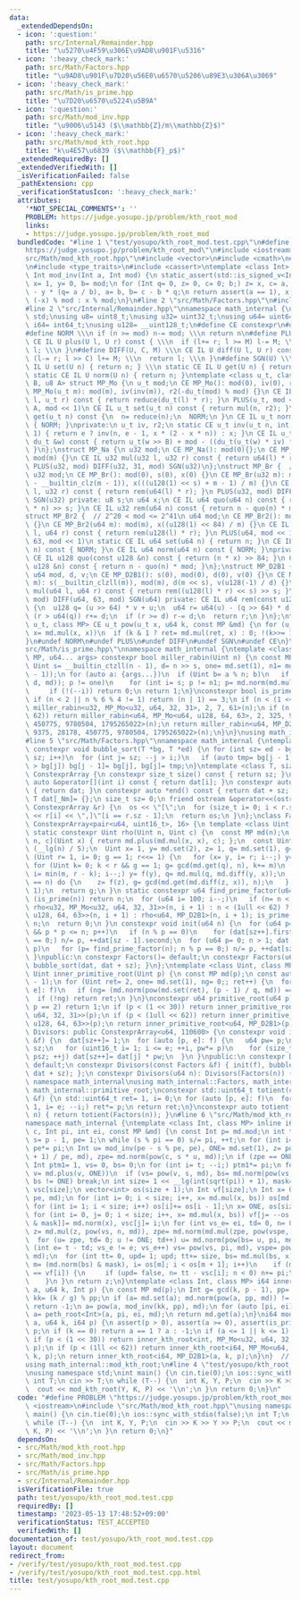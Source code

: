 ```yaml
---
data:
  _extendedDependsOn:
  - icon: ':question:'
    path: src/Internal/Remainder.hpp
    title: "\u5270\u4F59\u306E\u9AD8\u901F\u5316"
  - icon: ':heavy_check_mark:'
    path: src/Math/Factors.hpp
    title: "\u9AD8\u901F\u7D20\u56E0\u6570\u5206\u89E3\u306A\u3069"
  - icon: ':heavy_check_mark:'
    path: src/Math/is_prime.hpp
    title: "\u7D20\u6570\u5224\u5B9A"
  - icon: ':question:'
    path: src/Math/mod_inv.hpp
    title: "\u9006\u5143 ($\\mathbb{Z}/m\\mathbb{Z}$)"
  - icon: ':heavy_check_mark:'
    path: src/Math/mod_kth_root.hpp
    title: "k\u4E57\u6839 ($\\mathbb{F}_p$)"
  _extendedRequiredBy: []
  _extendedVerifiedWith: []
  _isVerificationFailed: false
  _pathExtension: cpp
  _verificationStatusIcon: ':heavy_check_mark:'
  attributes:
    '*NOT_SPECIAL_COMMENTS*': ''
    PROBLEM: https://judge.yosupo.jp/problem/kth_root_mod
    links:
    - https://judge.yosupo.jp/problem/kth_root_mod
  bundledCode: "#line 1 \"test/yosupo/kth_root_mod.test.cpp\"\n#define PROBLEM \"\
    https://judge.yosupo.jp/problem/kth_root_mod\"\n#include <iostream>\n#line 2 \"\
    src/Math/mod_kth_root.hpp\"\n#include <vector>\n#include <cmath>\n#line 2 \"src/Math/mod_inv.hpp\"\
    \n#include <type_traits>\n#include <cassert>\ntemplate <class Int> constexpr inline\
    \ Int mod_inv(Int a, Int mod) {\n static_assert(std::is_signed_v<Int>);\n Int\
    \ x= 1, y= 0, b= mod;\n for (Int q= 0, z= 0, c= 0; b;) z= x, c= a, x= y, y= z\
    \ - y * (q= a / b), a= b, b= c - b * q;\n return assert(a == 1), x < 0 ? mod -\
    \ (-x) % mod : x % mod;\n}\n#line 2 \"src/Math/Factors.hpp\"\n#include <numeric>\n\
    #line 2 \"src/Internal/Remainder.hpp\"\nnamespace math_internal {\nusing namespace\
    \ std;\nusing u8= uint8_t;\nusing u32= uint32_t;\nusing u64= uint64_t;\nusing\
    \ i64= int64_t;\nusing u128= __uint128_t;\n#define CE constexpr\n#define IL inline\n\
    #define NORM \\\n if (n >= mod) n-= mod; \\\n return n\n#define PLUS(U, M) \\\n\
    \ CE IL U plus(U l, U r) const { \\\n  if (l+= r; l >= M) l-= M; \\\n  return\
    \ l; \\\n }\n#define DIFF(U, C, M) \\\n CE IL U diff(U l, U r) const { \\\n  if\
    \ (l-= r; l >> C) l+= M; \\\n  return l; \\\n }\n#define SGN(U) \\\n static CE\
    \ IL U set(U n) { return n; } \\\n static CE IL U get(U n) { return n; } \\\n\
    \ static CE IL U norm(U n) { return n; }\ntemplate <class u_t, class du_t, u8\
    \ B, u8 A> struct MP_Mo {\n u_t mod;\n CE MP_Mo(): mod(0), iv(0), r2(0) {}\n CE\
    \ MP_Mo(u_t m): mod(m), iv(inv(m)), r2(-du_t(mod) % mod) {}\n CE IL u_t mul(u_t\
    \ l, u_t r) const { return reduce(du_t(l) * r); }\n PLUS(u_t, mod << 1)\n DIFF(u_t,\
    \ A, mod << 1)\n CE IL u_t set(u_t n) const { return mul(n, r2); }\n CE IL u_t\
    \ get(u_t n) const {\n  n= reduce(n);\n  NORM;\n }\n CE IL u_t norm(u_t n) const\
    \ { NORM; }\nprivate:\n u_t iv, r2;\n static CE u_t inv(u_t n, int e= 6, u_t x=\
    \ 1) { return e ? inv(n, e - 1, x * (2 - x * n)) : x; }\n CE IL u_t reduce(const\
    \ du_t &w) const { return u_t(w >> B) + mod - ((du_t(u_t(w) * iv) * mod) >> B);\
    \ }\n};\nstruct MP_Na {\n u32 mod;\n CE MP_Na(): mod(0){};\n CE MP_Na(u32 m):\
    \ mod(m) {}\n CE IL u32 mul(u32 l, u32 r) const { return u64(l) * r % mod; }\n\
    \ PLUS(u32, mod) DIFF(u32, 31, mod) SGN(u32)\n};\nstruct MP_Br {  // mod < 2^31\n\
    \ u32 mod;\n CE MP_Br(): mod(0), s(0), x(0) {}\n CE MP_Br(u32 m): mod(m), s(95\
    \ - __builtin_clz(m - 1)), x(((u128(1) << s) + m - 1) / m) {}\n CE IL u32 mul(u32\
    \ l, u32 r) const { return rem(u64(l) * r); }\n PLUS(u32, mod) DIFF(u32, 31, mod)\
    \ SGN(u32) private: u8 s;\n u64 x;\n CE IL u64 quo(u64 n) const { return (u128(x)\
    \ * n) >> s; }\n CE IL u32 rem(u64 n) const { return n - quo(n) * mod; }\n};\n\
    struct MP_Br2 {  // 2^20 < mod <= 2^41\n u64 mod;\n CE MP_Br2(): mod(0), x(0)\
    \ {}\n CE MP_Br2(u64 m): mod(m), x((u128(1) << 84) / m) {}\n CE IL u64 mul(u64\
    \ l, u64 r) const { return rem(u128(l) * r); }\n PLUS(u64, mod << 1)\n DIFF(u64,\
    \ 63, mod << 1)\n static CE IL u64 set(u64 n) { return n; }\n CE IL u64 get(u64\
    \ n) const { NORM; }\n CE IL u64 norm(u64 n) const { NORM; }\nprivate:\n u64 x;\n\
    \ CE IL u128 quo(const u128 &n) const { return (n * x) >> 84; }\n CE IL u64 rem(const\
    \ u128 &n) const { return n - quo(n) * mod; }\n};\nstruct MP_D2B1 {\n u8 s;\n\
    \ u64 mod, d, v;\n CE MP_D2B1(): s(0), mod(0), d(0), v(0) {}\n CE MP_D2B1(u64\
    \ m): s(__builtin_clzll(m)), mod(m), d(m << s), v(u128(-1) / d) {}\n CE IL u64\
    \ mul(u64 l, u64 r) const { return rem((u128(l) * r) << s) >> s; }\n PLUS(u64,\
    \ mod) DIFF(u64, 63, mod) SGN(u64) private: CE IL u64 rem(const u128 &u) const\
    \ {\n  u128 q= (u >> 64) * v + u;\n  u64 r= u64(u) - (q >> 64) * d - d;\n  if\
    \ (r > u64(q)) r+= d;\n  if (r >= d) r-= d;\n  return r;\n }\n};\ntemplate <class\
    \ u_t, class MP> CE u_t pow(u_t x, u64 k, const MP &md) {\n for (u_t ret= md.set(1);;\
    \ x= md.mul(x, x))\n  if (k & 1 ? ret= md.mul(ret, x) : 0; !(k>>= 1)) return ret;\n\
    }\n#undef NORM\n#undef PLUS\n#undef DIFF\n#undef SGN\n#undef CE\n}\n#line 3 \"\
    src/Math/is_prime.hpp\"\nnamespace math_internal {\ntemplate <class Uint, class\
    \ MP, u64... args> constexpr bool miller_rabin(Uint n) {\n const MP md(n);\n const\
    \ Uint s= __builtin_ctzll(n - 1), d= n >> s, one= md.set(1), n1= md.norm(md.set(n\
    \ - 1));\n for (auto a: {args...})\n  if (Uint b= a % n; b)\n   if (Uint p= md.norm(pow(md.set(b),\
    \ d, md)); p != one)\n    for (int i= s; p != n1; p= md.norm(md.mul(p, p)))\n\
    \     if (!(--i)) return 0;\n return 1;\n}\nconstexpr bool is_prime(u64 n) {\n\
    \ if (n < 2 || n % 6 % 4 != 1) return (n | 1) == 3;\n if (n < (1 << 30)) return\
    \ miller_rabin<u32, MP_Mo<u32, u64, 32, 31>, 2, 7, 61>(n);\n if (n < (1ull <<\
    \ 62)) return miller_rabin<u64, MP_Mo<u64, u128, 64, 63>, 2, 325, 9375, 28178,\
    \ 450775, 9780504, 1795265022>(n);\n return miller_rabin<u64, MP_D2B1, 2, 325,\
    \ 9375, 28178, 450775, 9780504, 1795265022>(n);\n}\n}\nusing math_internal::is_prime;\n\
    #line 5 \"src/Math/Factors.hpp\"\nnamespace math_internal {\ntemplate <class T>\
    \ constexpr void bubble_sort(T *bg, T *ed) {\n for (int sz= ed - bg, i= 0; i <\
    \ sz; i++)\n  for (int j= sz; --j > i;)\n   if (auto tmp= bg[j - 1]; bg[j - 1]\
    \ > bg[j]) bg[j - 1]= bg[j], bg[j]= tmp;\n}\ntemplate <class T, size_t _Nm> struct\
    \ ConstexprArray {\n constexpr size_t size() const { return sz; }\n constexpr\
    \ auto &operator[](int i) const { return dat[i]; }\n constexpr auto *begin() const\
    \ { return dat; }\n constexpr auto *end() const { return dat + sz; }\nprotected:\n\
    \ T dat[_Nm]= {};\n size_t sz= 0;\n friend ostream &operator<<(ostream &os, const\
    \ ConstexprArray &r) {\n  os << \"[\";\n  for (size_t i= 0; i < r.sz; ++i) os\
    \ << r[i] << \",]\"[i == r.sz - 1];\n  return os;\n }\n};\nclass Factors: public\
    \ ConstexprArray<pair<u64, uint16_t>, 16> {\n template <class Uint, class MP>\
    \ static constexpr Uint rho(Uint n, Uint c) {\n  const MP md(n);\n  auto f= [&md,\
    \ n, c](Uint x) { return md.plus(md.mul(x, x), c); };\n  const Uint m= 1LL <<\
    \ (__lg(n) / 5);\n  Uint x= 1, y= md.set(2), z= 1, q= md.set(1), g= 1;\n  for\
    \ (Uint r= 1, i= 0; g == 1; r<<= 1) {\n   for (x= y, i= r; i--;) y= f(y);\n  \
    \ for (Uint k= 0; k < r && g == 1; g= gcd(md.get(q), n), k+= m)\n    for (z= y,\
    \ i= min(m, r - k); i--;) y= f(y), q= md.mul(q, md.diff(y, x));\n  }\n  if (g\
    \ == n) do {\n    z= f(z), g= gcd(md.get(md.diff(z, x)), n);\n   } while (g ==\
    \ 1);\n  return g;\n }\n static constexpr u64 find_prime_factor(u64 n) {\n  if\
    \ (is_prime(n)) return n;\n  for (u64 i= 100; i--;)\n   if (n= n < (1 << 30) ?\
    \ rho<u32, MP_Mo<u32, u64, 32, 31>>(n, i + 1) : n < (1ull << 62) ? rho<u64, MP_Mo<u64,\
    \ u128, 64, 63>>(n, i + 1) : rho<u64, MP_D2B1>(n, i + 1); is_prime(n)) return\
    \ n;\n  return 0;\n }\n constexpr void init(u64 n) {\n  for (u64 p= 2; p < 100\
    \ && p * p <= n; p++)\n   if (n % p == 0)\n    for (dat[sz++].first= p; n % p\
    \ == 0;) n/= p, ++dat[sz - 1].second;\n  for (u64 p= 0; n > 1; dat[sz++].first=\
    \ p)\n   for (p= find_prime_factor(n); n % p == 0;) n/= p, ++dat[sz].second;\n\
    \ }\npublic:\n constexpr Factors()= default;\n constexpr Factors(u64 n) { init(n),\
    \ bubble_sort(dat, dat + sz); }\n};\ntemplate <class Uint, class MP> constexpr\
    \ Uint inner_primitive_root(Uint p) {\n const MP md(p);\n const auto f= Factors(p\
    \ - 1);\n for (Uint ret= 2, one= md.set(1), ng= 0;; ret++) {\n  for (auto [q,\
    \ e]: f)\n   if (ng= (md.norm(pow(md.set(ret), (p - 1) / q, md)) == one)) break;\n\
    \  if (!ng) return ret;\n }\n}\nconstexpr u64 primitive_root(u64 p) {\n if (assert(is_prime(p));\
    \ p == 2) return 1;\n if (p < (1 << 30)) return inner_primitive_root<u32, MP_Mo<u32,\
    \ u64, 32, 31>>(p);\n if (p < (1ull << 62)) return inner_primitive_root<u64, MP_Mo<u64,\
    \ u128, 64, 63>>(p);\n return inner_primitive_root<u64, MP_D2B1>(p);\n}\nclass\
    \ Divisors: public ConstexprArray<u64, 110600> {\n constexpr void init(const Factors\
    \ &f) {\n  dat[sz++]= 1;\n  for (auto [p, e]: f) {\n   u64 pw= p;\n   size_t psz=\
    \ sz;\n   for (uint16_t i= 1; i <= e; ++i, pw*= p)\n    for (size_t j= 0; j <\
    \ psz; ++j) dat[sz++]= dat[j] * pw;\n  }\n }\npublic:\n constexpr Divisors()=\
    \ default;\n constexpr Divisors(const Factors &f) { init(f), bubble_sort(dat,\
    \ dat + sz); };\n constexpr Divisors(u64 n): Divisors(Factors(n)) {}\n};\n}  //\
    \ namespace math_internal\nusing math_internal::Factors, math_internal::Divisors,\
    \ math_internal::primitive_root;\nconstexpr std::uint64_t totient(const Factors\
    \ &f) {\n std::uint64_t ret= 1, i= 0;\n for (auto [p, e]: f)\n  for (ret*= p -\
    \ 1, i= e; --i;) ret*= p;\n return ret;\n}\nconstexpr auto totient(std::uint64_t\
    \ n) { return totient(Factors(n)); }\n#line 6 \"src/Math/mod_kth_root.hpp\"\n\
    namespace math_internal {\ntemplate <class Int, class MP> inline i64 peth_root(Int\
    \ c, Int pi, int ei, const MP &md) {\n const Int p= md.mod;\n int t= 0;\n Int\
    \ s= p - 1, pe= 1;\n while (s % pi == 0) s/= pi, ++t;\n for (int i= ei; i--;)\
    \ pe*= pi;\n Int u= mod_inv(pe - s % pe, pe), ONE= md.set(1), z= pow(c, (s * u\
    \ + 1) / pe, md), zpe= md.norm(pow(c, s * u, md));\n if (zpe == ONE) return z;\n\
    \ Int ptm1= 1, vs= 0, bs= 0;\n for (int i= t; --i;) ptm1*= pi;\n for (Int v= md.set(2);;\
    \ v= md.plus(v, ONE))\n  if (vs= pow(v, s, md), bs= md.norm(pow(vs, ptm1, md));\
    \ bs != ONE) break;\n int size= 1 << __lg(int(sqrt(pi)) + 1), mask= size - 1,\
    \ vsc[size];\n vector<int> os(size + 1);\n Int vf[size];\n Int x= ONE, vspe= pow(vs,\
    \ pe, md);\n for (int i= 0; i < size; i++, x= md.mul(x, bs)) os[md.norm(x) & mask]++;\n\
    \ for (int i= 1; i < size; i++) os[i]+= os[i - 1];\n x= ONE, os[size]= size;\n\
    \ for (int i= 0, j= 0; i < size; i++, x= md.mul(x, bs)) vf[j= --os[md.norm(x)\
    \ & mask]]= md.norm(x), vsc[j]= i;\n for (int vs_e= ei, td= 0, n= 0; zpe != ONE;\
    \ z= md.mul(z, pow(vs, n, md)), zpe= md.norm(md.mul(zpe, pow(vspe, n, md)))) {\n\
    \  for (u= zpe, td= 0; u != ONE; td++) u= md.norm(pow(bs= u, pi, md));\n  for\
    \ (int e= t - td; vs_e != e; vs_e++) vs= pow(vs, pi, md), vspe= pow(vspe, pi,\
    \ md);\n  for (int tt= 0, upd= 1; upd; tt+= size, bs= md.mul(bs, x))\n   for (int\
    \ m= (md.norm(bs) & mask), i= os[m]; i < os[m + 1]; i++)\n    if (md.norm(bs)\
    \ == vf[i]) {\n     if (upd= false, n= tt - vsc[i]; n < 0) n+= pi;\n     break;\n\
    \    }\n }\n return z;\n}\ntemplate <class Int, class MP> i64 inner_kth_root(Int\
    \ a, u64 k, Int p) {\n const MP md(p);\n Int g= gcd(k, p - 1), pp= (p - 1) / g,\
    \ kk= (k / g) % pp;\n if (a= md.set(a); md.norm(pow(a, pp, md)) != md.set(1))\
    \ return -1;\n a= pow(a, mod_inv(kk, pp), md);\n for (auto [pi, ei]: Factors(g))\
    \ a= peth_root<Int>(a, pi, ei, md);\n return md.get(a);\n}\ni64 mod_kth_root(i64\
    \ a, u64 k, i64 p) {\n assert(p > 0), assert(a >= 0), assert(is_prime(p)), a%=\
    \ p;\n if (k == 0) return a == 1 ? a : -1;\n if (a <= 1 || k <= 1) return a;\n\
    \ if (p < (1 << 30)) return inner_kth_root<int, MP_Mo<u32, u64, 32, 31>>(a, k,\
    \ p);\n if (p < (1ll << 62)) return inner_kth_root<i64, MP_Mo<u64, u128, 64, 63>>(a,\
    \ k, p);\n return inner_kth_root<i64, MP_D2B1>(a, k, p);\n}\n}  // namespace math_internal\n\
    using math_internal::mod_kth_root;\n#line 4 \"test/yosupo/kth_root_mod.test.cpp\"\
    \nusing namespace std;\nint main() {\n cin.tie(0);\n ios::sync_with_stdio(false);\n\
    \ int T;\n cin >> T;\n while (T--) {\n  int K, Y, P;\n  cin >> K >> Y >> P;\n\
    \  cout << mod_kth_root(Y, K, P) << '\\n';\n }\n return 0;\n}\n"
  code: "#define PROBLEM \"https://judge.yosupo.jp/problem/kth_root_mod\"\n#include\
    \ <iostream>\n#include \"src/Math/mod_kth_root.hpp\"\nusing namespace std;\nint\
    \ main() {\n cin.tie(0);\n ios::sync_with_stdio(false);\n int T;\n cin >> T;\n\
    \ while (T--) {\n  int K, Y, P;\n  cin >> K >> Y >> P;\n  cout << mod_kth_root(Y,\
    \ K, P) << '\\n';\n }\n return 0;\n}"
  dependsOn:
  - src/Math/mod_kth_root.hpp
  - src/Math/mod_inv.hpp
  - src/Math/Factors.hpp
  - src/Math/is_prime.hpp
  - src/Internal/Remainder.hpp
  isVerificationFile: true
  path: test/yosupo/kth_root_mod.test.cpp
  requiredBy: []
  timestamp: '2023-05-13 17:48:52+09:00'
  verificationStatus: TEST_ACCEPTED
  verifiedWith: []
documentation_of: test/yosupo/kth_root_mod.test.cpp
layout: document
redirect_from:
- /verify/test/yosupo/kth_root_mod.test.cpp
- /verify/test/yosupo/kth_root_mod.test.cpp.html
title: test/yosupo/kth_root_mod.test.cpp
---
```


